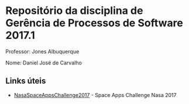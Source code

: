 # Repositório da disciplina de Gerência de Processos de Software 2017.1
Professor: Jones Albuquerque

Nome: Daniel José de Carvalho

## Links úteis

* [NasaSpaceAppsChallenge2017](https://2017.spaceappschallenge.org/) - Space Apps Challenge Nasa 2017
